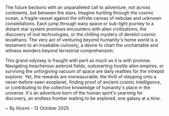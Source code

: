 
The future beckons with an unparalleled call to adventure, not across continents, but between the stars. Imagine hurtling through the cosmic ocean, a fragile vessel against the infinite canvas of nebulae and unknown constellations. Each jump through warp space or sub-light journey to a distant star system promises encounters with alien civilizations, the discovery of lost technologies, or the chilling mystery of derelict cosmic leviathans. The very act of venturing beyond humanity's home world is a testament to an insatiable curiosity, a desire to chart the unchartable and witness wonders beyond terrestrial comprehension.

This grand odyssey is fraught with peril as much as it is with promise. Navigating treacherous asteroid fields, outsmarting hostile alien empires, or surviving the unforgiving vacuum of space are daily realities for the intrepid explorer. Yet, the rewards are immeasurable: the thrill of stepping onto a never-before-seen exoplanet, finding proof of ancient cosmic intelligence, or contributing to the collective knowledge of humanity's place in the universe. It's an adventure born of the human spirit's yearning for discovery, an endless frontier waiting to be explored, one galaxy at a time.

~ By Hozmi - 12 October 2025
